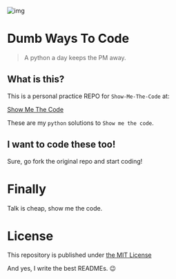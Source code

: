 ![img](https://i.loli.net/2018/04/21/5adb3dc5201df.jpg)

# Dumb Ways To Code

> A python a day keeps the PM away.

## What is this?

This is a personal practice REPO for `Show-Me-The-Code` at:

[Show Me The Code](https://github.com/Yixiaohan/show-me-the-code)

These are my `python` solutions to `Show me the code`.

## I want to code these too!

Sure, go fork the original repo and start coding!

# Finally

Talk is cheap, show me the code.

# License

This repository is published under [the MIT License](https://opensource.org/licenses/MIT)

And yes, I write the best READMEs. :wink: